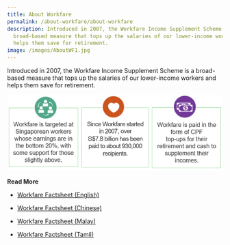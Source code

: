 ```yaml
---
title: About Workfare
permalink: /about-workfare/about-workfare
description: Introduced in 2007, the Workfare Income Supplement Scheme is a
  broad-based measure that tops up the salaries of our lower-income workers and
  helps them save for retirement.
image: /images/AboutWF1.jpg
---
```


Introduced in 2007, the Workfare Income Supplement Scheme is a broad-based measure that tops up the salaries of our lower-income workers and helps them save for retirement.

![Alt text for image on Isomer site](/images/AboutWF2.png)

**Read More**

* [Workfare Factsheet (English)](/files/Workfare%20Factsheet%20(English).pdf)

* [Workfare Factsheet (Chinese)](/files/Workfare%20Factsheet%20(Chinese).pdf)

* [Workfare Factsheet (Malay)](/files/Workfare%20Factsheet%20(Malay).pdf)

* [Workfare Factsheet (Tamil)](/files/Workfare%20Factsheet%20(Tamil).pdf)